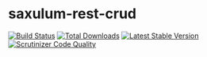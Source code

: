 # saxulum-rest-crud

[![Build Status](https://api.travis-ci.org/saxulum/saxulum-rest-crud.png?branch=master)](https://travis-ci.org/saxulum/saxulum-rest-crud)
[![Total Downloads](https://poser.pugx.org/saxulum/saxulum-rest-crud/downloads.png)](https://packagist.org/packages/saxulum/saxulum-rest-crud)
[![Latest Stable Version](https://poser.pugx.org/saxulum/saxulum-rest-crud/v/stable.png)](https://packagist.org/packages/saxulum/saxulum-rest-crud)
[![Scrutinizer Code Quality](https://scrutinizer-ci.com/g/saxulum/saxulum-rest-crud/badges/quality-score.png?b=master)](https://scrutinizer-ci.com/g/saxulum/saxulum-rest-crud/?branch=master)
